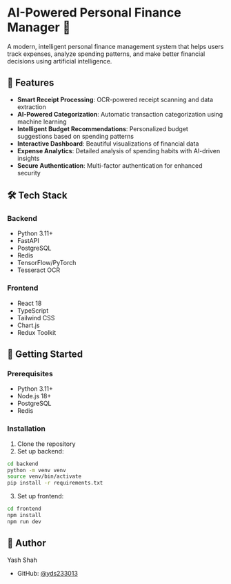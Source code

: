 # AI-Powered Personal Finance Manager 🚀

A modern, intelligent personal finance management system that helps users track expenses, analyze spending patterns, and make better financial decisions using artificial intelligence.

## 🌟 Features

- **Smart Receipt Processing**: OCR-powered receipt scanning and data extraction
- **AI-Powered Categorization**: Automatic transaction categorization using machine learning
- **Intelligent Budget Recommendations**: Personalized budget suggestions based on spending patterns
- **Interactive Dashboard**: Beautiful visualizations of financial data
- **Expense Analytics**: Detailed analysis of spending habits with AI-driven insights
- **Secure Authentication**: Multi-factor authentication for enhanced security

## 🛠️ Tech Stack

### Backend
- Python 3.11+
- FastAPI
- PostgreSQL
- Redis
- TensorFlow/PyTorch
- Tesseract OCR

### Frontend
- React 18
- TypeScript
- Tailwind CSS
- Chart.js
- Redux Toolkit

## 🚀 Getting Started

### Prerequisites
- Python 3.11+
- Node.js 18+
- PostgreSQL
- Redis

### Installation

1. Clone the repository
2. Set up backend:
```bash
cd backend
python -m venv venv
source venv/bin/activate
pip install -r requirements.txt
```

3. Set up frontend:
```bash
cd frontend
npm install
npm run dev
```

## 👤 Author

Yash Shah
- GitHub: [@yds233013](https://github.com/yds233013) 